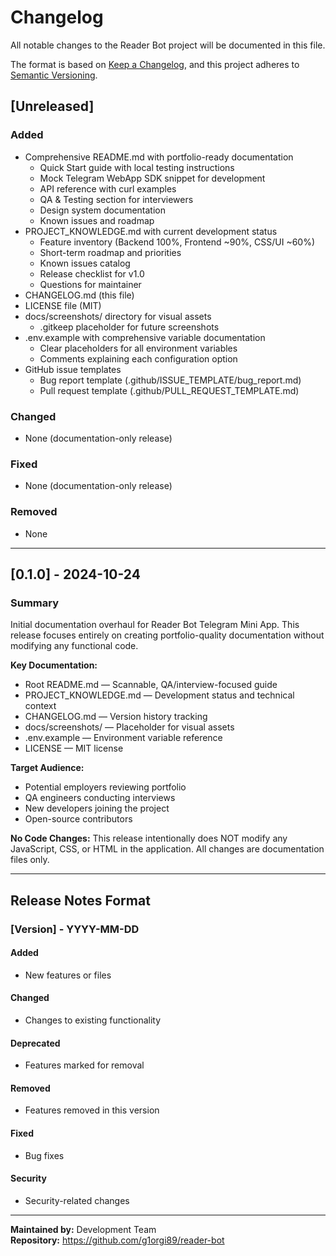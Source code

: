 # Changelog

All notable changes to the Reader Bot project will be documented in this file.

The format is based on [Keep a Changelog](https://keepachangelog.com/en/1.0.0/),
and this project adheres to [Semantic Versioning](https://semver.org/spec/v2.0.0.html).

## [Unreleased]

### Added
- Comprehensive README.md with portfolio-ready documentation
  - Quick Start guide with local testing instructions
  - Mock Telegram WebApp SDK snippet for development
  - API reference with curl examples
  - QA & Testing section for interviewers
  - Design system documentation
  - Known issues and roadmap
- PROJECT_KNOWLEDGE.md with current development status
  - Feature inventory (Backend 100%, Frontend ~90%, CSS/UI ~60%)
  - Short-term roadmap and priorities
  - Known issues catalog
  - Release checklist for v1.0
  - Questions for maintainer
- CHANGELOG.md (this file)
- LICENSE file (MIT)
- docs/screenshots/ directory for visual assets
  - .gitkeep placeholder for future screenshots
- .env.example with comprehensive variable documentation
  - Clear placeholders for all environment variables
  - Comments explaining each configuration option
- GitHub issue templates
  - Bug report template (.github/ISSUE_TEMPLATE/bug_report.md)
  - Pull request template (.github/PULL_REQUEST_TEMPLATE.md)

### Changed
- None (documentation-only release)

### Fixed
- None (documentation-only release)

### Removed
- None

---

## [0.1.0] - 2024-10-24

### Summary
Initial documentation overhaul for Reader Bot Telegram Mini App. This release focuses entirely on creating portfolio-quality documentation without modifying any functional code.

**Key Documentation:**
- Root README.md — Scannable, QA/interview-focused guide
- PROJECT_KNOWLEDGE.md — Development status and technical context
- CHANGELOG.md — Version history tracking
- docs/screenshots/ — Placeholder for visual assets
- .env.example — Environment variable reference
- LICENSE — MIT license

**Target Audience:**
- Potential employers reviewing portfolio
- QA engineers conducting interviews
- New developers joining the project
- Open-source contributors

**No Code Changes:**
This release intentionally does NOT modify any JavaScript, CSS, or HTML in the application. All changes are documentation files only.

---

## Release Notes Format

### [Version] - YYYY-MM-DD

#### Added
- New features or files

#### Changed
- Changes to existing functionality

#### Deprecated
- Features marked for removal

#### Removed
- Features removed in this version

#### Fixed
- Bug fixes

#### Security
- Security-related changes

---

**Maintained by:** Development Team  
**Repository:** https://github.com/g1orgi89/reader-bot
